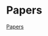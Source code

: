 # Papers

[Papers](Papers%20efc5893b6600441a8fa3b34ff5a1d89e/Papers%20a60a6a348634410798a9d2efaf2937f9.csv)